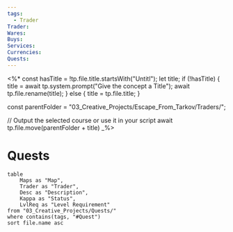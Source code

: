 ```yaml
---
tags:
  - Trader
Trader:
Wares:
Buys:
Services:
Currencies:
Quests:
---
```

<%*
const hasTitle = !tp.file.title.startsWith("Untitl");
let title;
if (!hasTitle) {
	title = await tp.system.prompt("Give the concept a Title");
	await tp.file.rename(title);
} else {
	title = tp.file.title;
}

const parentFolder = "03_Creative_Projects/Escape_From_Tarkov/Traders/";

// Output the selected course or use it in your script
await tp.file.move(parentFolder + title)
_%>

# Quests

```dataview
table 
    Maps as "Map", 
    Trader as "Trader", 
    Desc as "Description", 
    Kappa as "Status", 
    LvlReq as "Level Requirement"
from "03_Creative_Projects/Quests/"
where contains(tags, "#Quest")
sort file.name asc
```
